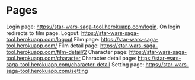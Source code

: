 # Pages

Login page: https://star-wars-saga-tool.herokuapp.com/login. On login redirects to film page. 
Logout: https://star-wars-saga-tool.herokuapp.com/logout
Film page: https://star-wars-saga-tool.herokuapp.com/
Film detail page: https://star-wars-saga-tool.herokuapp.com/film-detail/2
Character page: https://star-wars-saga-tool.herokuapp.com/character
Character detail page: https://star-wars-saga-tool.herokuapp.com/character-detail
Setting page: https://star-wars-saga-tool.herokuapp.com/setting
